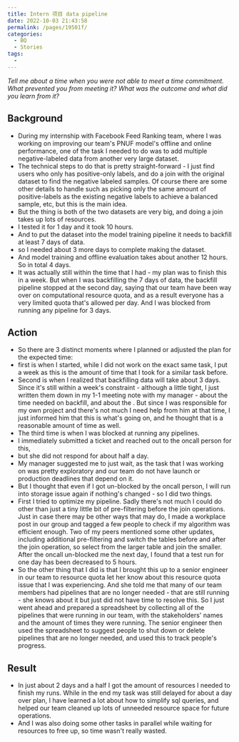```yaml
---
title: Intern 项目 data pipeline
date: 2022-10-03 21:43:58
permalink: /pages/19501f/
categories:
  - BQ
  - Stories
tags:
  - 
---
```


*Tell me about a time when you were not able to meet a time commitment. What prevented you from meeting it? What was the outcome and what did you learn from it?*
  
## Background
- During my internship with Facebook Feed Ranking team, where I was working on improving our team's PNUF model's offline and online performance, one of the task I needed to do was to add multiple negative-labeled data from another very large dataset.
- The technical steps to do that is pretty straight-forward - I just find users who only has positive-only labels, and do a join with the original dataset to find the negative labeled samples. Of course there are some other details to handle such as picking only the same amount of positive-labels as the existing negative labels to achieve a balanced sample, etc, but this is the main idea.
- But the thing is both of the two datasets are very big, and doing a join takes up lots of resources.
- I tested it for 1 day and it took 10 hours.
- And to put the dataset into the model training pipeline it needs to backfill at least 7 days of data.
- so I needed about 3 more days to complete making the dataset.
- And model training and offline evaluation takes about another 12 hours. So in total 4 days.
- It was actually still within the time that I had - my plan was to finish this in a week. But when I was backfilling the 7 days of data, the backfill pipeline stopped at the second day, saying that our team have been way over on computational resource quota, and as a result everyone has a very limited quota that's allowed per day. And I was blocked from running any pipeline for 3 days.

## Action 

- So there are 3 distinct moments where I planned or adjusted the plan for the expected time:
- first is when I started, while I did not work on the exact same task, I put a week as this is the amount of time that I took for a similar task before.
- Second is when I realized that backfilling data will take about 3 days. Since it's still within a week's constraint - although a little tight, I just written them down in my 1-1 meeting note with my manager - about the time needed on backfill, and about the . But since I was responsible for my own project and there's not much I need help from him at that time, I just informed him that this is what's going on, and he thought that is a reasonable amount of time as well.
- The third time is when I was blocked at running any pipelines.
- I immediately submitted a ticket and reached out to the oncall person for this,
- but she did not respond for about half a day.
- My manager suggested me to just wait, as the task that I was working on was pretty exploratory and our team do not have launch or production deadlines that depend on it.
- But I thought that even if I got un-blocked by the oncall person, I will run into storage issue again if nothing's changed - so I did two things.
- First I tried to optimize my pipeline. Sadly there's not much I could do other than just a tiny little bit of pre-filtering before the join operations. Just in case there may be other ways that may do, I made a workplace post in our group and tagged a few people to check if my algorithm was efficient enough. Two of my peers mentioned some other updates, including additional pre-filtering and switch the tables before and after the join operation, so select from the larger table and join the smaller. After the oncall un-blocked me the next day, I found that a test run for one day has been decreased to 5 hours.
- So the other thing that I did is that I brought this up to a senior engineer in our team to resource quota let her know about this resource quota issue that I was experiencing. And she told me that many of our team members had pipelines that are no longer needed - that are still running - she knows about it but just did not have time to resolve this. So I just went ahead and prepared a spreadsheet by collecting all of the pipelines that were running in our team, with the stakeholders' names and the amount of times they were running. The senior engineer then used the spreadsheet to suggest people to shut down or delete pipelines that are no longer needed, and used this to track people's progress.

## Result

- In just about 2 days and a half I got the amount of resources I needed to finish my runs. While in the end my task was still delayed for about a day over plan, I have learned a lot about how to simplify sql queries, and helped our team cleaned up lots of unneeded resource space for future operations.
- And I was also doing some other tasks in parallel while waiting for resources to free up, so time wasn't really wasted.
